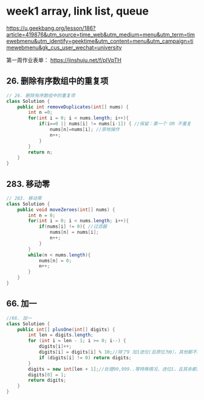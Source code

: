 # week1 array, link list, queue

https://u.geekbang.org/lesson/186?article=419876&utm_source=time_web&utm_medium=menu&utm_term=timewebmenu&utm_identify=geektime&utm_content=menu&utm_campaign=timewebmenu&gk_cus_user_wechat=university

第一周作业表单： https://jinshuju.net/f/pIVpTH

## 26. 删除有序数组中的重复项

```java
// 26. 删除有序数组中的重复项
class Solution {
    public int removeDuplicates(int[] nums) {
        int n =0;
        for(int i = 0; i < nums.length; i++){
            if(i==0 || nums[i] != nums[i-1]) { //保留：第一个 OR 不重复
                nums[n]=nums[i]; //原地操作
                n++;
            }
        }
        return n;
    }
}
```

## 283. 移动零
```java
// 283. 移动零
class Solution {
    public void moveZeroes(int[] nums) {
        int n = 0;
        for(int i = 0; i < nums.length; i++){
            if(nums[i] != 0){ //过滤器
                nums[n] = nums[i];
                n++;
            }            
        }
        while(n < nums.length){
            nums[n] = 0;
            n++;
        }
    }
}
```

## 66. 加一
```java
//66. 加一
class Solution {
    public int[] plusOne(int[] digits) {
        int len = digits.length;
        for (int i = len - 1; i >= 0; i--) {
            digits[i]++;
            digits[i] = digits[i] % 10;//除了9 加1进位(且原位为0），其他都不进位
            if (digits[i] != 0) return digits;
        }
        digits = new int[len + 1];//处理99,999..等特殊情况，进位1，且其余都是0
        digits[0] = 1;
        return digits;
    }
}
```
